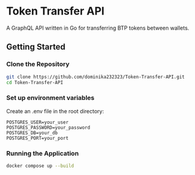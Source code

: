 # Token Transfer API

A GraphQL API written in Go for transferring BTP tokens between wallets.

## Getting Started

### Clone the Repository

```bash
git clone https://github.com/dominika232323/Token-Transfer-API.git
cd Token-Transfer-API
```

### Set up environment variables

Create an .env file in the root directory:

```
POSTGRES_USER=your_user
POSTGRES_PASSWORD=your_password
POSTGRES_DB=your_db
POSTGRES_PORT=your_port
```

### Running the Application

```bash
docker compose up --build
```
